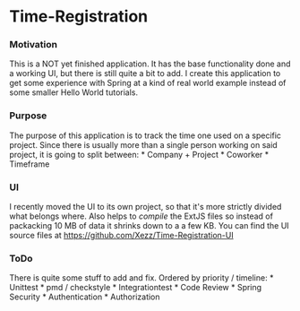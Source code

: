 Time-Registration
=================

### Motivation
This is a NOT yet finished application. It has the base functionality done and a working UI, but there is still quite a bit to add. I create this application to get some experience with Spring at a kind of real world example instead of some smaller Hello World tutorials.

### Purpose
The purpose of this application is to track the time one used on a specific project. Since there is usually more than a single person working on said project, it is going to split between:
    * Company
    + Project
    * Coworker
    * Timeframe

### UI
I recently moved the UI to its own project, so that it's more strictly divided what belongs where. Also helps to *compile* the ExtJS files so instead of packacking 10 MB of data it shrinks down to a a few KB. You can find the UI source files at https://github.com/Xezz/Time-Registration-UI


### ToDo
There is quite some stuff to add and fix. Ordered by priority / timeline:
	* Unittest
	* pmd / checkstyle
	* Integrationtest
	* Code Review
	* Spring Security
	* Authentication
	* Authorization